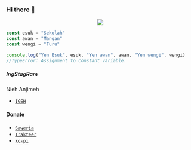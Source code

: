 ### Hi there 👋
<p align="center">
<img src="https://readme-typing-svg.herokuapp.com?color=%2336BCF7&center=true&vCenter=true&lines=Welcome+to+my+github" />
</p>


```js
const esuk = "Sekolah"
const awan = "Mangan"
const wengi = "Turu"

console.log("Yen Esuk", esuk, "Yen awan", awan, "Yen wengi", wengi)
//TypeError: Assignment to constant variable.
```


##### IngStagRam
Nieh Anjimeh
* [`IGEH`](https://instagram.com/bah.raid)

#### Donate
* [`Saweria`](https://saweria.co/rey404)
* [`Trakteer`](https://trakteer.id/rey404)
* [`ko-pi`](https://ko-fi.com/riri19)




<!--
**RTeam1/RTeam1** is a ✨ _special_ ✨ repository because its `README.md` (this file) appears on your GitHub profile.

Here are some ideas to get you started:

- 🔭 I’m currently working on ...
- 🌱 I’m currently learning ...
- 👯 I’m looking to collaborate on ...
- 🤔 I’m looking for help with ...
- 💬 Ask me about ...
- 📫 How to reach me: ...
- 😄 Pronouns: ...
- ⚡ Fun fact: ...
--!>
